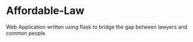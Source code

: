 # Affordable-Law

Web Application written using flask to bridge the gap between lawyers and common people
